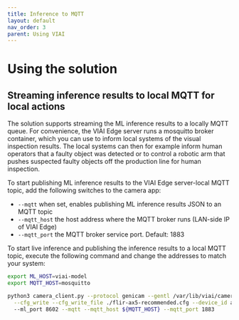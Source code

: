 ```yaml
---
title: Inference to MQTT
layout: default
nav_order: 3
parent: Using VIAI
---
```

# Using the solution

## Streaming inference results to local MQTT for local actions

The solution supports streaming the ML inference results to a locally MQTT queue. For convenience, the VIAI Edge server runs a mosquitto broker container, which you can use to inform local systems of the visual inspection results.
The local systems can then for example inform human operators that a faulty object was detected or to control a robotic arm that pushes suspected faulty objects off the production line for human inspection.

To start publishing ML inference results to the VIAI Edge server-local MQTT topic, add the following switches to the camera app:

* `--mqtt` when set, enables publishing ML inference results JSON to an MQTT topic
* `--mqtt_host` the host address where the MQTT broker runs (LAN-side IP of VIAI Edge)
* `--mqtt_port` the MQTT broker service port. Default: 1883

To start live inference and publishing the inference results to a local MQTT topic, execute the following command and change the addresses to match your system:

```bash
export ML_HOST=viai-model
export MQTT_HOST=mosquitto

python3 camera_client.py --protocol genicam --gentl /var/lib/viai/camera-config/FLIR_GenTL_Ubuntu_20_04_x86_64.cti \
  --cfg_write --cfg_write_file ./flir-ax5-recommended.cfg --device_id ax5  --mode continuous --ml --ml_host ${ML_HOST}
  --ml_port 8602 --mqtt --mqtt_host ${MQTT_HOST} --mqtt_port 1883
```
